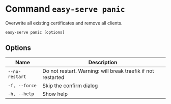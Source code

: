 # Command `easy-serve panic`

Overwrite all existing certificates and remove all clients.

```shell
easy-serve panic [options]
```


## Options

Name           | Description
---------------|-------------------------------------------------------------
`--no-restart` | Do not restart. Warning: will break traefik if not restarted
`-f, --force`  | Skip the confirm dialog
`-h, --help`   | Show help